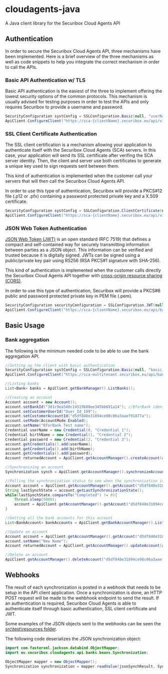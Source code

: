 # cloudagents-java
A Java client library for the Securibox Cloud Agents API

## Authentication
In order to secure the Securibox Cloud Agents API, three mechanisms have been implemented.
Here is a brief overview of the three mechanisms as well as code snippets to help you integrate the correct mechanism in order to call the APIs.

### Basic API Authentication w/ TLS
Basic API authentication is the easiest of the three to implement offering the lowest security options of the common protocols.
This mechanism is usually advised for testing purposes in order to test the APIs and only requires Securibox to provide a username and password.

```java
SecurityConfiguration systConfig = SSLConfiguration.Basic(null, "userName", "password");
ApiClient.ConfigureClient("https://sca-{clientName}.securibox.eu/api/v1",systConfig);
```


### SSL Client Certificate Authentication 
The SSL client certification is a mechanism allowing your application to authenticate itself with the Securibox Cloud Agents (SCA) servers. In this case, your application will send its SSL certificate after verifing the SCA server identity. Then, the client and server use both certificates to generate a unique key used to sign requests sent between them.

This kind of authentication is implemented when the customer call your servers that will then call the Securibox Cloud Agents API.

In order to use this type of authentication, Securibox will provide a PKCS#12 file (.p12 or .pfx) containing a password protected private key and a X.509 certificate.

```java
SecurityConfiguration systConfig = SSLConfiguration.ClientCertificate(null, "src/resources/{certificate-name}.p12", "{certificate-password}", "{certificate-private-key-password}");
ApiClient.ConfigureClient("https://sca-{clientName}.securibox.eu/api/v1",systConfig);
```
### JSON Web Token Authentication
[JSON Web Token (JWT)](https://jwt.io) is an open standard (RFC 7519) that defines a compact and self-contained way for securely transmitting information between parties as a JSON object. This information can be verified and trusted because it is digitally signed. JWTs can be signed using a public/private key pair using RS256 (RSA PKCS#1 signature with SHA-256).

This kind of authentication is implemented when the customer calls directly the Securibox Cloud Agents API together with [cross-origin resource sharing (CORS)](https://en.wikipedia.org/wiki/Cross-origin_resource_sharing).

In order to use this type of authentication, Securibox will provide a PKCS#8 public and password protected private key in PEM file (.pem).
```java
SecurityConfiguration securityConfiguration = SSLConfiguration.JWT(null, "publicKey.pem","privateKey.pem",  "PrivateKeyPassword");
ApiClient.ConfigureClient("https://sca-{clientName}.securibox.eu/api/bankv1", securityConfiguration);
```
## Basic Usage
### Bank aggregation
The following is the minimum needed code to be able to use the bank aggregation API.
```java
//Setting up the client with basic authentication
SecurityConfiguration systConfig = SSLConfiguration.Basic(null, "basic_username", "basic_password");
ApiClient.ConfigureClient("https://sca-multitenant.securibox.eu/api/bankv1/", systConfig);

//Listing banks
List<Bank> banks = ApiClient.getBankManager().ListBanks();

//Creating an account
Account account = new Account(); 
account.setBankId("381c9ea540c14519b88ee345bb691a14"); //BforBank identifier
account.setCustomerUserId("User_Id_109");
account.setCustomerAccountId("d5df848e31894ce98c06a3aaef91877a");
account.setMode(AccountMode.Enabled);
account.setName("BforBank Test name");
Credential userName = new Credential(0, "Credential 1");
Credential birthName = new Credential(1, "Credential 2");
Credential password = new Credential(2, "Credential 3");
account.getCredentials().add(userName);
account.getCredentials().add(birthName);
account.getCredentials().add(password);
Account returnedAccount = ApiClient.getAccountManager().createAccount(account, false);

//Synchronizing an account
Synchronization synch = ApiClient.getAccountManager().synchronizeAccount("d5df848e31894ce98c06a3aaef91877a", false);

//Polling the synchronization status to see when the synchronization is completed
Account account = ApiClient.getAccountManager().getAccount("d5df848e31894ce98c06a3aaef91877a");
String lastSynchState = account.getLastSynchronizationState();
while(lastSynchState.compareTo("Completed") != 0){
	Thread.sleep(5000);
    account = ApiClient.getAccountManager().getAccount("d5df848e31894ce98c06a3aaef91877a");
}

//Getting all the bank accounts for this account
List<BankAccount> bankAccounts = ApiClient.getBankAccountManager().ListBankAccountsByAccount("d5df848e31894ce98c06a3aaef91877a");

//Update an account
Account account = ApiClient.getAccountManager().getAccount("d5df848e31894ce98c06a3aaef91877a");
account.setName("New Name");
Account returnedAccount = ApiClient.getAccountManager().updateAccount(account);

//Delete an account
ApiClient.getAccountManager().deleteAccount("d5df848e31894ce98c06a3aaef91877a");
```

## Webhooks
The result of each synchronization is posted in a webhook that needs to be setup in the API client application.
Once a synchronization is done, an HTTP POST request will be made to the wehbhook endpoint to send the result.
If an authentication is required, Securibox Cloud Agents is able to authenticate itself through basic authentication, SSL client certificate and JWT.

Some examples of the JSON objects sent to the webhooks can be seen the [src\test\resources folder](https://github.com/Securibox/cloudagents-java/tree/master/src/test/resources).

The following code deserializes the JSON synchronization object:
```java
import com.fasterxml.jackson.databind.ObjectMapper;
import eu.securibox.cloudagents.api.banks.beans.Synchronization;

ObjectMapper mapper = new ObjectMapper();
Synchronization synchronization = mapper.readValue(jsonSynchResult, Synchronization.class);
```
